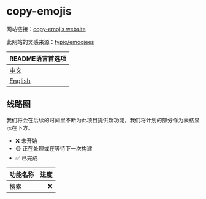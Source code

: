 # copy-emojis

网站链接：[copy-emojis website](bre97-web.github.io/copy-emojis/)

此网站的灵感来源：[typio/emoojees](https://github.com/typio/emoojees)

|README语言首选项|
|:--|
|[中文](./README-SC.md)|
|[English](../README.md)|

## 线路图

我们将会在后续的时间里不断为此项目提供新功能，我们将计划的部分作为表格显示在下方。

- ❌ 未开始
- 🟡 正在处理或在等待下一次构建
- ✅ 已完成

|功能名称|进度|
|:--|--:|
|搜索|❌|

